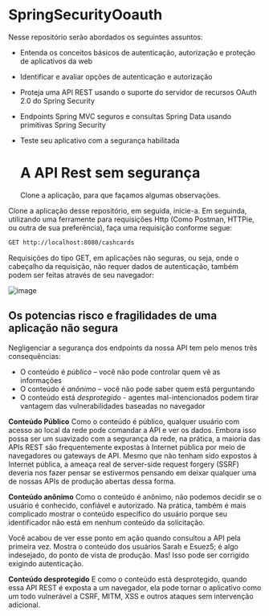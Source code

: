 # SpringSecurityOoauth

Nesse repositório serão abordados os seguintes assuntos:

* Entenda os conceitos básicos de autenticação, autorização e proteção de aplicativos da web
* Identificar e avaliar opções de autenticação e autorização
* Proteja uma API REST usando o suporte do servidor de recursos OAuth 2.0 do Spring Security
* Endpoints Spring MVC seguros e consultas Spring Data usando primitivas Spring Security
* Teste seu aplicativo com a segurança habilitada

  # A API Rest sem segurança
  Clone a aplicação, para que façamos algumas observações.

Clone a aplicação desse repositório, em seguida, inicie-a.
Em seguinda, utilizando uma ferramente para requisições Http (Como Postman, HTTPie, ou outra de sua preferência), faça uma requisição conforme segue:
``` bash
GET http://localhost:8080/cashcards
```

Requisições do tipo GET, em aplicações não seguras, ou seja, onde o cabeçalho da requisição, não requer dados de autenticação, também podem ser feitas através de seu navegador:

![image](https://github.com/user-attachments/assets/c97d1337-6a94-4736-9403-f37ff8419a56)

## Os potencias risco e fragilidades de uma aplicação não segura
Negligenciar a segurança dos endpoints da nossa API tem pelo menos três consequências:

- O conteúdo é *público* – você não pode controlar quem vê as informações
- O conteúdo é *anônimo* – você não pode saber quem está perguntando
- O conteúdo está *desprotegido* - agentes mal-intencionados podem tirar vantagem das vulnerabilidades baseadas no navegador

**Conteúdo Público**
Como o conteúdo é público, qualquer usuário com acesso ao local da rede pode comandar a API e ver os dados. Embora isso possa ser um suavizado com a segurança da rede, na prática, a maioria das APIs REST são frequentemente expostas à Internet pública por meio de navegadores ou gateways de API. Mesmo que não tenham sido expostos à Internet pública, a ameaça real de server-side request forgery (SSRF) deveria nos fazer pensar se estivermos pensando em deixar qualquer uma de nossas APIs de produção abertas dessa forma.

**Conteúdo anônimo**
Como o conteúdo é anônimo, não podemos decidir se o usuário é conhecido, confiável e autorizado. Na prática, também é mais complicado mostrar o conteúdo específico do usuário porque seu identificador não está em nenhum conteúdo da solicitação.

Você acabou de ver esse ponto em ação quando consultou a API pela primeira vez. Mostra o conteúdo dos usuários Sarah e Esuez5; é algo indesejado, do ponto de vista de produção. Mas! Isso pode ser corrigido exigindo autenticação.

**Conteúdo desprotegido**
E como o conteúdo está desprotegido, quando essa API REST é exposta a um navegador, ela pode tornar o aplicativo como um todo vulnerável a CSRF, MITM, XSS e outros ataques sem intervenção adicional.

